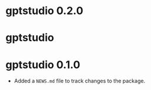 # gptstudio 0.2.0

# gptstudio

# gptstudio 0.1.0

* Added a `NEWS.md` file to track changes to the package.
